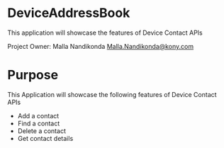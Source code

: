 DeviceAddressBook
=================

This application will showcase the features of Device Contact APIs

Project Owner: Malla Nandikonda <Malla.Nandikonda@kony.com>

# Purpose
This Application will showcase the following features of Device Contact APIs

* Add a contact
* Find a contact
* Delete a contact
* Get contact details